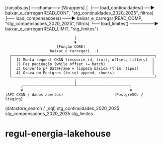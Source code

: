 [runjobs.py] ──chama──>  [Wrappers]
                             │
                             ├── load_continuidades() ──► baixar_e_carregar(READ_CONT, "stg_continuidades_2020_2025", filtros)
                             ├── load_compensacoes() ───► baixar_e_carregar(READ_COMP, "stg_compensacoes_2020_2025", filtros)
                             └── load_limites() ────────► baixar_e_carregar(READ_LIMIT, "stg_limites")

                                   │
                                   ▼
                           [Função CORE]
                        baixar_e_carregar(...)
      ┌────────────────────────────────────────────────────────────────┐
      │  1) Monta request CKAN (resource_id, limit, offset, filters)  │
      │  2) Faz paginação (while offset += batch)                     │
      │  3) Converte p/ DataFrame + limpeza básica (trim, tipos)      │
      │  4) Grava em Postgres (to_sql append, chunks)                 │
      └────────────────────────────────────────────────────────────────┘
                                   │
           ┌───────────────────────┴────────────────────────┐
           ▼                                                ▼
    [API CKAN / dados abertos]                       [PostgreSQL / Staging]
   (datastore_search / _sql)                        stg_continuidades_2020_2025
                                                    stg_compensacoes_2020_2025
                                                          stg_limites
# regul-energia-lakehouse

